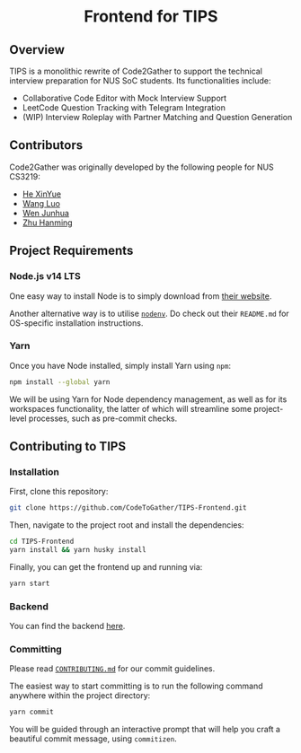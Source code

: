 <!-- markdownlint-disable MD033 MD041 -->
<h1 align="center">Frontend for TIPS</h1>

## Overview

TIPS is a monolithic rewrite of Code2Gather to support the technical interview preparation for NUS SoC students. Its functionalities include:

- Collaborative Code Editor with Mock Interview Support
- LeetCode Question Tracking with Telegram Integration
- (WIP) Interview Roleplay with Partner Matching and Question Generation

## Contributors

Code2Gather was originally developed by the following people for NUS CS3219:

- [He XinYue](https://github.com/eksinyue)
- [Wang Luo](https://github.com/Asthenosphere)
- [Wen Junhua](https://github.com/Jh123x)
- [Zhu Hanming](https://github.com/zhuhanming)

## Project Requirements

### Node.js v14 LTS

One easy way to install Node is to simply download from [their website](https://nodejs.org/en/).

Another alternative way is to utilise [`nodenv`](https://github.com/nodenv/nodenv). Do check out their `README.md` for OS-specific installation instructions.

### Yarn

Once you have Node installed, simply install Yarn using `npm`:

```sh
npm install --global yarn
```

We will be using Yarn for Node dependency management, as well as for its workspaces functionality, the latter of which will streamline some project-level processes, such as pre-commit checks.

## Contributing to TIPS

### Installation

First, clone this repository:

```sh
git clone https://github.com/CodeToGather/TIPS-Frontend.git
```

Then, navigate to the project root and install the dependencies:

```sh
cd TIPS-Frontend
yarn install && yarn husky install
```

Finally, you can get the frontend up and running via:

```sh
yarn start
```

### Backend

You can find the backend [here](https://github.com/CodeToGather/TIPS-Backend).

### Committing

Please read [`CONTRIBUTING.md`](CONTRIBUTING.md) for our commit guidelines.

The easiest way to start committing is to run the following command anywhere within the project directory:

```sh
yarn commit
```

You will be guided through an interactive prompt that will help you craft a beautiful commit message, using `commitizen`.
